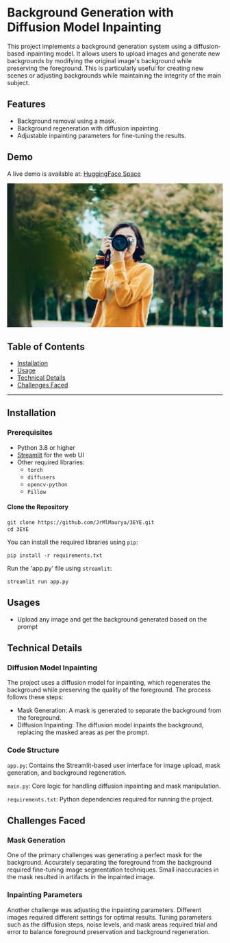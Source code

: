 # Background Generation with Diffusion Model Inpainting

This project implements a background generation system using a diffusion-based inpainting model. It allows users to upload images and generate new backgrounds by modifying the original image's background while preserving the foreground. This is particularly useful for creating new scenes or adjusting backgrounds while maintaining the integrity of the main subject.

## Features
- Background removal using a mask.
- Background regeneration with diffusion inpainting.
- Adjustable inpainting parameters for fine-tuning the results.

## Demo
A live demo is available at: [HuggingFace Space](https://huggingface.co/spaces/akashmaurya/bg_generator)

![Input Image](images\input_image.jpg)   

## Table of Contents
- [Installation](#installation)
- [Usage](#usage)
- [Technical Details](#technical-details)
- [Challenges Faced](#challenges-faced)

---

## Installation

### Prerequisites
- Python 3.8 or higher
- [Streamlit](https://streamlit.io/) for the web UI
- Other required libraries: 
  - `torch`
  - `diffusers`
  - `opencv-python`
  - `Pillow`

#### Clone the Repository
```
git clone https://github.com/JrMlMaurya/3EYE.git
cd 3EYE
```

You can install the required libraries using `pip`:

```
pip install -r requirements.txt
```

Run the 'app.py' file using `streamlit`:

``` 
streamlit run app.py
```

## Usages

- Upload any image and get the background generated based on the prompt

## Technical Details

### Diffusion Model Inpainting

The project uses a diffusion model for inpainting, which regenerates the background while preserving the quality of the foreground. The process follows these steps:

- Mask Generation: A mask is generated to separate the background from the foreground.
- Diffusion Inpainting: The diffusion model inpaints the background, replacing the masked areas as per the prompt. 

### Code Structure

`app.py`: Contains the Streamlit-based user interface for image upload, mask generation, and background regeneration.

`main.py`: Core logic for handling diffusion inpainting and mask manipulation.

`requirements.txt`: Python dependencies required for running the project.

## Challenges Faced 

### Mask Generation
One of the primary challenges was generating a perfect mask for the background. Accurately separating the foreground from the background required fine-tuning image segmentation techniques. Small inaccuracies in the mask resulted in artifacts in the inpainted image.

### Inpainting Parameters
Another challenge was adjusting the inpainting parameters. Different images required different settings for optimal results. Tuning parameters such as the diffusion steps, noise levels, and mask areas required trial and error to balance foreground preservation and background regeneration.

